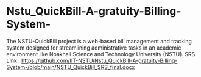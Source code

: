 # Nstu_QuickBill-A-gratuity-Billing-System-
The NSTU-QuickBill project is a web-based bill management and tracking system designed for streamlining administrative tasks in an academic environment like Noakhali Science and Technology University (NSTU).
SRS LInk : https://github.com/IIT-NSTU/Nstu_QuickBill-A-gratuity-Billing-System-/blob/main/NSTU_QuickBill_SRS_final.docx
